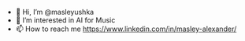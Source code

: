 - 👋 Hi, I’m @masleyushka
- 👀 I’m interested in AI for Music
- 📫 How to reach me https://www.linkedin.com/in/masley-alexander/

<!---
masleyushka/masleyushka is a ✨ special ✨ repository because its `README.md` (this file) appears on your GitHub profile.
You can click the Preview link to take a look at your changes.
--->
